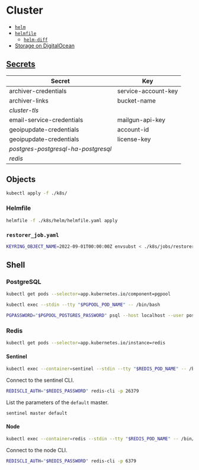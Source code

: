 # Cluster

* [`helm`](https://github.com/helm/helm)
* [`helmfile`](https://github.com/roboll/helmfile)
  * [`helm-diff`](https://github.com/databus23/helm-diff)
* [Storage on DigitalOcean](https://digitalocean.github.io/navigators-guide/book/03-backup/ch07-storage-on-digitalocean.html)

## [Secrets](https://kubernetes.io/docs/tasks/configmap-secret/)

| Secret | Key |
| --- | --- |
| archiver-credentials | service-account-key |
| archiver-links | bucket-name |
| *cluster-tls* | |
| email-service-credentials | mailgun-api-key |
| geoipupdate-credentials | account-id |
| geoipupdate-credentials | license-key |
| *postgres-postgresql-ha-postgresql* | |
| *redis* | |

## Objects

```sh
kubectl apply -f ./k8s/
```

### Helmfile

```sh
helmfile -f ./k8s/helm/helmfile.yaml apply
```

### `restorer_job.yaml`

```sh
KEYRING_OBJECT_NAME=2022-09-01T00:00:00Z envsubst < ./k8s/jobs/restorer_job.yaml | kubectl create -f -
```

## Shell

### PostgreSQL

```sh
kubectl get pods --selector=app.kubernetes.io/component=pgpool
```

```sh
kubectl exec --stdin --tty "$PGPOOL_POD_NAME" -- /bin/bash
```

```sh
PGPASSWORD="$PGPOOL_POSTGRES_PASSWORD" psql --host localhost --user postgres
```

### Redis

```sh
kubectl get pods --selector=app.kubernetes.io/instance=redis
```

#### Sentinel

```sh
kubectl exec --container=sentinel --stdin --tty "$REDIS_POD_NAME" -- /bin/bash
```

Connect to the sentinel CLI.

```sh
REDISCLI_AUTH="$REDIS_PASSWORD" redis-cli -p 26379
```

List the parameters of the `default` master.

```
sentinel master default
```

#### Node

```sh
kubectl exec --container=redis --stdin --tty "$REDIS_POD_NAME" -- /bin/bash
```

Connect to the node CLI.

```sh
REDISCLI_AUTH="$REDIS_PASSWORD" redis-cli -p 6379
```
